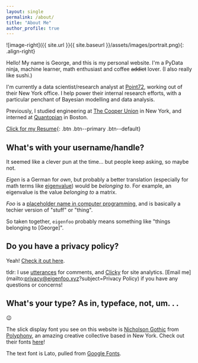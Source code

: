 ```yaml
---
layout: single
permalink: /about/
title: "About Me"
author_profile: true
---
```


![image-right]({{ site.url }}{{ site.baseurl }}/assets/images/portrait.png){: .align-right}

Hello! My name is George, and this is my personal website. I'm a PyData
ninja, machine learner, math enthusiast and coffee ~~addict~~ lover. (I also
really like sushi.)

I'm currently a data scientist/research analyst at
[Point72](http://point72.com), working out of their New York office. I help
power their internal research efforts, with a particular penchant of Bayesian
modelling and data analysis.

Previously, I studied engineering at [The Cooper
Union](http://cooper.edu/welcome) in New York, and interned at
[Quantopian](https://www.quantopian.com/) in Boston.

[Click for my Resume](https://github.com/eigenfoo/eigenfoo.xyz/raw/master/assets/documents/resume.pdf){: .btn .btn--primary .btn--default}

## What's with your username/handle?

It seemed like a clever pun at the time... but people keep asking, so maybe not.

_Eigen_ is a German for _own_, but probably a better translation (especially for
math terms like
[eigenvalue](https://en.wikipedia.org/wiki/Eigenvalues_and_eigenvectors)) would
be _belonging to_. For example, an eigenvalue is the value _belonging to_ a
matrix.

_Foo_ is a [placeholder name in computer
programming](https://en.wikipedia.org/wiki/Foobar), and is basically a techier
version of "stuff" or "thing".

So taken together, `eigenfoo` probably means something like "things
belonging to [George]".

## Do you have a privacy policy?

Yeah! [Check it out here](https://eigenfoo.xyz/privacy).

tldr: I use
[utterances](https://github.com/utterance/utterances/blob/master/PRIVACY-POLICY.md)
for comments, and [Clicky](https://clicky.com/terms/privacy) for site analytics.
[Email me](mailto:privacy@eigenfoo.xyz?subject=Privacy Policy) if you have any
questions or concerns!

## What's your type? As in, typeface, not, um. . .

:wink:

The slick display font you see on this website is [Nicholson
Gothic](http://fonts.plph.co/#nicholsongothic) from
[Polyphony](http://polyphony.nyc/), an amazing creative collective based in New
York. Check out their fonts [here](http://fonts.plph.co/)!

The text font is Lato, pulled from [Google
Fonts](https://fonts.google.com/specimen/Lato).
